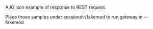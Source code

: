AJG json example of response to REST request.

Place those samples under sessiondir/fakemod to run gateway in --fakemod